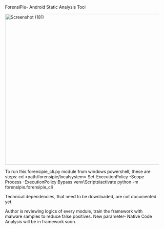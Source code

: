 ForensiPie- Android Static Analysis Tool

<img width="1518" height="494" alt="Screenshot (181)" src="https://github.com/user-attachments/assets/f7d22ff5-bf8c-412b-865f-396be42325f0" />



To run this forensipie_cli.py module from windows powershell, these are steps:
cd <path/forensipie/localsystem>
Set-ExecutionPolicy -Scope Process -ExecutionPolicy Bypass
venv\Scripts\activate
python -m forensipie.forensipie_cli

Technical dependencies, that need to be downloaded, are not documented yet.

Author is reviewing logics of every module, train the framework with malware samples to reduce false positives.
New parameter- Native Code Analysis will be in framework soon.
